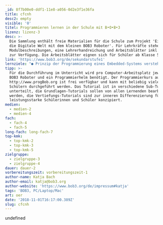 ```yaml
---
_id: 8f7b00e0-ddf1-11e8-a056-0d2e3f1e36fa
title: cfcnh
desc2: empty
visible: '0'
titel: Programmieren lernen in der Schule mit B•O•B•3
lizenz: lizenz-3
desc: >-
  Die Sammlung enthält freie Materialien für die Schule zum Projekt 'Einstieg in
  die Digitale Welt mit dem kleinen BOB3 Roboter'. Für Lehrkräfte stehen
  Modulbeschreibungen, eine Lehrerhandreichung und Arbeitsblätter inkl. Lösungen
  zur Verfügung. Die Arbeitsblätter eignen sich für Schüler ab Klasse 5.
link: 'https://www.bob3.org/de/sekundarstufe1'
lernziele: "● Prinzip der Programmierung eines Embedded-Systems verstehen und anwenden\r\n● Begriffsklärungen (Quellcode, Compilieren, Programm)\r\n● Bedeutung der Programmier-Syntax erlernen\r\n● Programmier-Oberfläche kennenlernen und verwenden\r\n● Unterschiede und Verwendung der Funktionen setup() / loop() verstehen und anwenden\r\n● Roboter-LEDs ansteuern und Farben der LEDs verändern\r\n● Ein einfaches Blinken als Sequenz mit der delay() Funktion erzeugen und Varianten entwickeln\r\n● Wahrheitswerte verstehen und anwenden (true / false)\r\n● Arbeiten mit mathematischen Bedingungen (==, >, <, !=,...)\r\n● Erlernen von Verzweigungen anhand der Programmstruktur „if / else“\r\n● „if / else“ konkret zur Auswertung des IR-Sensors einsetzen\r\n● Variablen kennenlernen und einsetzen\r\n● Prinzip und Anwendung von for-Schleifen kennenlernen - Anwenden des zuvor Erlernten:\r\n→ Ein-/Ausschalten der LEDs\r\n→ delay() verwenden\r\n→ Variablen\r\n→ Bedingungsprüfungen\r\n→ einfache Fehlersuche (Klammersetzung, Semikolon, ...)\r\n● Sensoren entdecken, ansteuern und auswerten\r\n● switch / case Abfragen erlernen und anwenden\r\n● Funktionen mit und ohne Rückgabewert unterscheiden können\r\n● Verwendung von Funktionen mit Rückgabewert mittels Sensorik\r\n● Eigene Funktionen definieren und deren Potential verstehen\r\n● Verschiedene Experimente zur Analyse der Messergebnisse der IR-Sensorik\r\n● Ereignisbehandlung durch Auswertung der Multifeld-Touch-Sensoren\r\n● Farbentheorie anhand der beiden Farbmodelle RGB und HSV, konkrete Experimente mit den Multicolor LEDs wie z.B. Farbüberblendeffekte\r\n● Kommunikation und Datenübertragung zwischen mehreren Roboter-Einheiten"
tipp: >-
  Für die Durchführung im Unterricht wird pro Computer-Arbeitsplatz jeweils ein
  BOB3 Roboter und ein Programmierhelm benötigt. Der Programmierkurs auf
  http://www.progBob.org ist frei verfügbar und kann mit beliebig vielen
  Schülern durchgeführt werden. Das Tutorial ist in verschiedene Sub-Tutorials
  unterteilt, die Grundlagen-Tutorials sollen von allen Lernenden bearbeitet
  werden, die Vertiefungs-Tutorials sind zur inneren Differenzierung für
  leistungsstarke Schülerinnen und Schüler konzipiert.
medien:
  - medien-2
  - medien-4
fach:
  - fach-4
  - fach-5
long-fach: long-fach-7
top-kmk:
  - top-kmk-2
  - top-kmk-3
  - top-kmk-5
zielgruppe:
  - zielgruppe-3
  - zielgruppe-4
dauer: dauer-2
vorbereitungszeit: vorbereitungszeit-1
author-name: Katja Bach
author-email: katja@bob3.org
author-website: 'https://www.bob3.org/de/impressum#katja'
tags: 'BOB3, PC/Laptop/Mac'
art: oer
date: '2018-11-01T16:17:00.389Z'
slug: cfcnh
---
```

undefined
